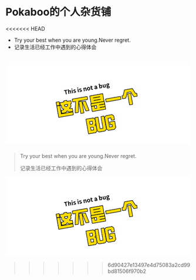 # Pokaboo的个人杂货铺

<<<<<<< HEAD
* Try your best when you are young.Never regret. 
* 记录生活已经工作中遇到的心得体会

![](./docs/icon/bug.png)
=======
> Try your best when you are young.Never regret. 
>
> 记录生活已经工作中遇到的心得体会

![add image](https://github.com/Pokaboo/mybolg/blob/master/docs/icon/bug.png)
>>>>>>> 6d90427e13497e4d75083a2cd99bd81506f970b2
